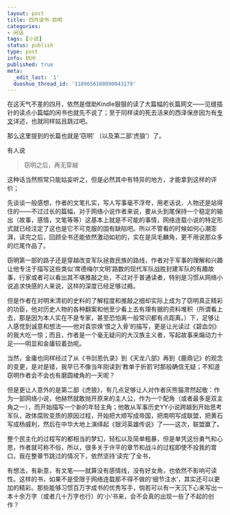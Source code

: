 ```yaml
---
layout: post
title: 四月读书-窃明
categories:
- 闲话
tags: [小说]
status: publish
type: post
info: 杭州
published: true
meta:
  _edit_last: '1'
  duoshuo_thread_id: '1189656188090843179'
---
```


在这天气不差的四月，依然是借助Kindle狠狠的读了大篇幅的长篇网文——见缝插针的读点小篇幅的闲书也就先不说了；至于同样读的死去活来的西泽保彦因为有[专文](http://mooninsky.net/xize-baoyan-reading)详述，也就同样姑且跳过吧。

那么这里提到的长篇也就是‘窃明’ （以及第二部‘虎狼’）了。

有人说

> 窃明之后，再无穿越

这种话当然照常只能姑妄听之，但是必然其中有特异的地方，才能拿到这样的评价；

先谈谈一般感想，作者的文笔扎实，写人写事毫不浮夸，用老话说，人物还是站得住的——不过过长的篇幅，对于网络小说作者来说，要从头到尾保持一个稳定的输出（故事，感情，文笔等等）这基本上就是不可能的事情，网络连载小说的特定形式就已经注定了这也是它不可克服的固有缺陷吧。所以不管看的时候如何心潮澎湃，读完之后，回顾全书还能依然激动如初的，实在是凤毛麟角，更不用说那众多的烂尾作品了。

窃明第一部的路子还是穿越改变军队拯救民族的路线，作者对于军事的理解和兴趣让他专注于描写这些类似‘席德梅尔文明’路数的现代军队战胜封建军队的有趣故事，行家或者可以看出其不堪推敲之处，不过对于普通读者，特别是习惯从网络小说追求快感的人来说，这样的深度已经足够过瘾。

但是作者在对明末清初的史料的了解程度和推敲之细却实际上成为了窃明真正精彩的功臣，他对历史人物的各种翻案和他至少看上去有理有据的资料堆积（所谓看上去，那是因为本人实在不是专家，甚至恐怕离一般常识都有点距离。）下，足够让人感觉到诚意和想法——他对袁崇焕‘恨之入骨’的描写，更是让光读过《碧血剑》的我大吃一惊；而且，作者是一个毫无疑问的大汉族主义者，写起故事来煽动力十足——明显和金庸较着劲呢。

当然，金庸也同样经过了从《书剑恩仇录》到《天龙八部》再到《鹿鼎记》的观念的变更，是对是错，我早已不像当年刚读到‘教单于折箭’时那般确信无疑；不知道窃明作者会不会也有磨圆棱角的一天呢？

但是更让人意外的是第二部《虎狼》，有几点足够让人对作者灰熊猫肃然起敬：作为一部网络小说，他赫然就敢抛开原来的主人公，作为一个配角（或者最多是双主角之一），而开始描写一个新的年轻主角；他敢从军事历史YY小说跨越到开始思考军队，政体腐败变质的原因过程，开始把大顺写成帝国，把南明写成联盟，把黄石写成杨威利，然后在中华大地上演绎起《银河英雄传说》了——这次，联盟赢了。

整个民主化的过程写的都相当的梦幻，轻松以及简单粗暴，但是单凭这份勇气和心思，作者就可称不俗，所以，很多关于许平的章节和战斗的过程即使不投我的胃口，我在整章节跳过的情况下，依然坚持‘读完’了全书，

有想法，有新意，有文笔——就算没有感情线，没有好女角，也依然不影响可读性。这样的书，如果不是受限于网络连载那不得不做的‘细节注水’，其实还可以更加的精彩。那些能够习惯百万字成书的优秀写手，倘若可以有一天沉下心来写出一本十余万字（或者几十万字也行）的‘小’书来，会不会真的出现一些了不起的创作？

